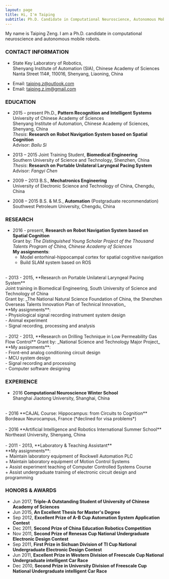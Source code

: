 ```yaml
---
layout: page
title: Hi, I'm Taiping
subtitle: Ph.D. Candidate in Computational Neuroscience, Autonomous Mobile Robots
---
```


My name is Taiping Zeng. I am a Ph.D. candidate in computational neuroscience and autonomous mobile robots. 

### CONTACT INFORMATION

- State Key Laboratory of Robotics, <br />
Shenyang Institute of Automation (SIA), Chinese Academy of Sciences <br />
Nanta Street 114#, 110016, Shenyang, Liaoning, China
<!--Mobile: +86 186 1719 6955-->
- Email: taiping.z@outlook.com
- Email: taiping.z.im@gmail.com

### EDUCATION

- 2015 – present Ph.D., **Pattern Recognition and Intelligent Systems** <br />
University of Chinese Academy of Sciences <br >
Shenyang Institute of Automation, Chinese Academy of Sciences, Shenyang, China <br />
_Thesis_: **Research on Robot Navigation System based on Spatial Cognition**  <br />
Advisor: _Bailu Si_ <br />

- 2013 – 2015 Joint Training Student, **Biomedical Engineering** <br />
Southern University of Science and Technology, Shenzhen, China <br />
_Thesis_: **Research on Portable Unilateral Laryngeal Pacing System** <br />
Advisor: _Fangyi Chen_ <br />

- 2009 – 2013 B.S., **Mechatronics Engineering** <br />
University of Electronic Science and Technology of China, Chengdu, China<br />

- 2008 – 2015 B.S. & M.S., **Automation** (Postgraduate recommendation)<br /> 
Southwest Petroleum University, Chengdu, China <br />

### RESEARCH                                            
- 2016 - present, **Research on Robot Navigation System based on Spatial Cognition** <br />
Grant by: _The Distinguished Young Scholar Project of the Thousand Talents Program of China, Chinese Academy of Sciences_ <br />
**My assignments**: <br />
	- Model entorhinal-hippocampal cortex for spatial cognitive navigation <br />
	- Build SLAM system based on ROS <br />
<br />
- 2013 - 2015, **Research on Portable Unilateral Laryngeal Pacing System** <br />
Joint training in Biomedical Engineering, South University of Science and Technology of China <br />
Grant by: _The National Natural Science Foundation of China, the Shenzhen Overseas Talents Innovation Plan of Technical Innovation_ <br />
**My assignments**: <br />
	- Physiological signal recording instrument system design <br />
	- Animal experiment  <br />
	- Signal recording, processing and analysis <br />
<br />
- 2012 - 2013, **Research on Drilling Technique in Low Permeability Gas Flow Control**
Grant by: _National Science and Technology Major Project_<br />
**My assignments**: <br />
	- Front-end analog conditioning circuit design <br />
	- MCU system design <br />
	- Signal recording and processing <br />
	- Computer software designing <br />

### EXPERIENCE

- 2016 **Computational Neuroscience Winter School** <br />
Shanghai Jiaotong University, Shanghai, China <br />
<br />
- 2016 **CAJAL Course: Hippocampus: from Circuits to Cognition** <br />
Bordeaux Neurocampus, France (*declined for visa problems*)<br />
<br />
- 2016 **Artificial Intelligence and Robotics International Summer School** <br />
Northeast University, Shenyang, China <br />
<br />
- 2011 - 2013, **Laboratory & Teaching Assistant** <br />
**My assignments**: <br />
	+ Maintain laboratory equipment of Rockwell Automation PLC <br />
	+ Maintain laboratory equipment of Motion Control Systems <br />
	+ Assist experiment teaching of Computer Controlled Systems Course<br />
	+ Assist undergraduate training of electronic circuit design and programming


### HONORS & AWARDS
- Jun 2017, **Triple-A Outstanding Student of University of Chinese Academy of Sciences** <br />
- Jun 2015, **An Excellent Thesis for Master's Degree** <br />
- Sep 2012, **Excellent Prize of A-B Cup Automation System Application Contest** <br />
- Dec 2011, **Second Prize of China Education Robotics Competition** <br />
- Nov 2011, **Second Prize of Renesas Cup National Undergraduate Electronic Design Contest** <br />
- Sep 2011, **First Prize in Sichuan Division of TI Cup National Undergraduate Electronic Design Contest** <br /> 
- Jun 2011, **Excellent Prize in Western Division of Freescale Cup National Undergraduate intelligent Car Race** <br /> 
- Dec 2010, **Second Prize in University Division of Freescale Cup National Undergraduate intelligent Car Race**  <br />  


